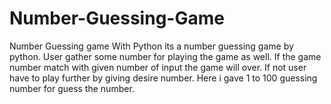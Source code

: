 # Number-Guessing-Game
Number Guessing game With Python
its a number guessing game by python. User gather some number for playing the game as well. If the game number match with given number of input the game will over. If not user have to play further by giving desire number. Here i gave 1 to 100 guessing number for guess the number.
